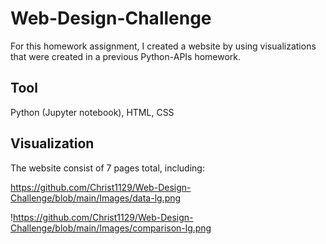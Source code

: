 # Web-Design-Challenge

For this homework assignment, I created a website by using visualizations that were created in a previous Python-APIs homework.

## Tool ##
Python (Jupyter notebook), HTML, CSS

## Visualization
The website consist of 7 pages total, including:

https://github.com/Christ1129/Web-Design-Challenge/blob/main/Images/data-lg.png

!https://github.com/Christ1129/Web-Design-Challenge/blob/main/Images/comparison-lg.png


